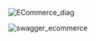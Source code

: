 ![ECommerce_diag](https://github.com/deepak-bits/E-Commerce-SpringBoot/assets/40654292/11441543-e76c-448f-99e8-ae5a7e19a38b)


![swagger_ecommerce](https://github.com/deepak-bits/E-Commerce-SpringBoot/assets/40654292/276c320b-f95a-43f7-ab67-eabe5d37c296)

